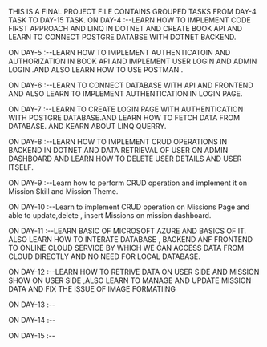 THIS IS A FINAL PROJECT FILE CONTAINS GROUPED TASKS FROM DAY-4 TASK TO DAY-15 TASK. 
ON DAY-4 :--LEARN HOW TO IMPLEMENT CODE FIRST APPROACH AND LINQ  IN DOTNET AND CREATE BOOK API  AND LEARN TO CONNECT POSTGRE DATABSE WITH DOTNET BACKEND.

ON DAY-5 :--LEARN HOW TO IMPLEMENT AUTHENTICATOIN AND AUTHORIZATION IN BOOK API AND IMPLEMENT USER LOGIN AND ADMIN LOGIN .AND ALSO LEARN HOW TO USE POSTMAN . 

ON DAY-6 :--LEARN TO CONNECT DATABASE WITH API AND FRONTEND AND ALSO LEARN TO IMPLEMENT AUTHENTICATION IN LOGIN PAGE.

ON DAY-7 :--LEARN TO CREATE LOGIN PAGE WITH AUTHENTICATION WITH POSTGRE DATABASE.AND LEARN HOW TO FETCH DATA FROM DATABASE. AND KEARN ABOUT LINQ QUERRY.

ON DAY-8 :--LEARN HOW TO IMPLEMENT CRUD OPERATIONS IN BACKEND IN DOTNET AND DATA RETRIEVAL OF USER ON ADMIN DASHBOARD AND LEARN HOW TO DELETE USER DETAILS AND USER ITSELF.

ON DAY-9 :--Learn how to perform CRUD operation and implement it on Mission Skill and Mission Theme.

ON DAY-10 :--Learn to implement CRUD operation on Missions Page and able to update,delete , insert Missions on mission dashboard.

ON DAY-11 :--LEARN BASIC OF MICROSOFT AZURE AND BASICS OF IT. ALSO LEARN HOW TO INTERATE DATABASE , BACKEND ANF FRONTEND TO ONLINE CLOUD SERVICE BY WHICH WE CAN ACCESS DATA FROM CLOUD DIRECTLY AND NO NEED FOR LOCAL DATABASE.

ON DAY-12 :--LEARN HOW TO RETRIVE DATA ON USER SIDE AND MISSION SHOW ON USER SIDE ,ALSO LEARN TO MANAGE AND UPDATE MISSION DATA  AND FIX THE ISSUE OF IMAGE FORMATIING


ON DAY-13 :--

ON DAY-14 :--

ON DAY-15 :--
